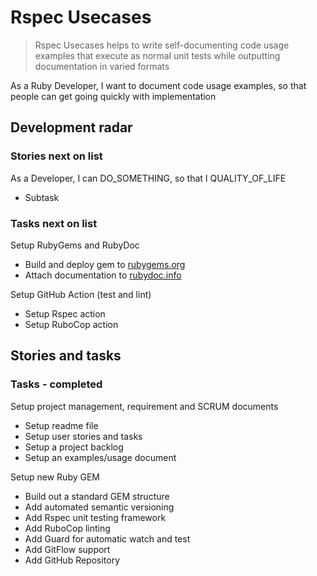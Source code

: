 # Rspec Usecases

> Rspec Usecases helps to write self-documenting code usage examples that execute as normal unit tests while outputting documentation in varied formats

As a Ruby Developer, I want to document code usage examples, so that people can get going quickly with implementation

## Development radar

### Stories next on list

As a Developer, I can DO_SOMETHING, so that I QUALITY_OF_LIFE

- Subtask

### Tasks next on list

Setup RubyGems and RubyDoc

- Build and deploy gem to [rubygems.org](https://rubygems.org/gems/rspec-usecases)
- Attach documentation to [rubydoc.info](https://rubydoc.info/github/to-do-/rspec-usecases/master)

Setup GitHub Action (test and lint)

- Setup Rspec action
- Setup RuboCop action

## Stories and tasks

### Tasks - completed

Setup project management, requirement and SCRUM documents

- Setup readme file
- Setup user stories and tasks
- Setup a project backlog
- Setup an examples/usage document

Setup new Ruby GEM

- Build out a standard GEM structure
- Add automated semantic versioning
- Add Rspec unit testing framework
- Add RuboCop linting
- Add Guard for automatic watch and test
- Add GitFlow support
- Add GitHub Repository
